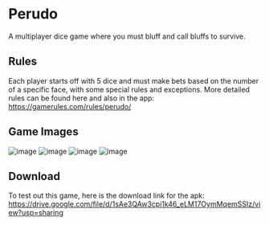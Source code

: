 # Perudo

A multiplayer dice game where you must bluff and call bluffs to survive.

## Rules

Each player starts off with 5 dice and must make bets based on the number of a specific face, with some special rules and exceptions.
More detailed rules can be found here and also in the app: https://gamerules.com/rules/perudo/

## Game Images

![image](https://github.com/SeveralSnipe/PerudoApp/assets/126894004/4ef4419f-db38-4796-a929-28127103d031) ![image](https://github.com/SeveralSnipe/PerudoApp/assets/126894004/b2ad46fe-bf90-402e-bc91-c6b1dd875bd4) ![image](https://github.com/SeveralSnipe/PerudoApp/assets/126894004/b0cc7d59-2770-463d-9ca0-4727a656d052) ![image](https://github.com/SeveralSnipe/PerudoApp/assets/126894004/f44a5540-aac1-4f75-9617-1895ad826703)


## Download

To test out this game, here is the download link for the apk: https://drive.google.com/file/d/1sAe3QAw3cpi1k46_eLM17OymMqemSSIz/view?usp=sharing
